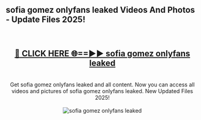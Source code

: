 <h2>sofia gomez onlyfans leaked Videos And Photos - Update Files 2025!</h2>
<br>
<div align="center">
<h2><a href="https://top-ai-tools.click/QrbHav" rel="nofollow">🔴 CLICK HERE 🌐==►► sofia gomez onlyfans leaked</a></h2>
<br>
Get sofia gomez onlyfans leaked and all content. Now you can access all videos and pictures of sofia gomez onlyfans leaked. New Updated Files 2025!
<br>
<br>
<a href="https://top-ai-tools.click/QrbHav" rel="nofollow" data-target="animated-image.originalLink"><img src="https://i.ibb.co.com/WyWwxjT/player-gif2.gif" alt="sofia gomez onlyfans leaked" style="max-width: 100%; display: inline-block;" data-target="animated-image.originalImage"></a>
</div>
<br>